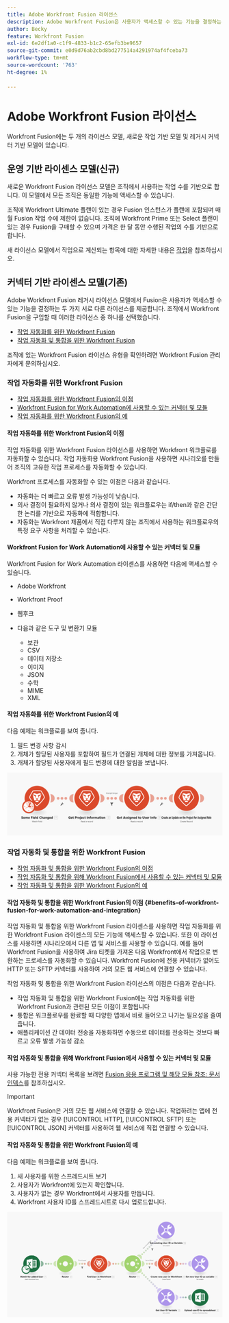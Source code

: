 ```yaml
---
title: Adobe Workfront Fusion 라이선스
description: Adobe Workfront Fusion은 사용자가 액세스할 수 있는 기능을 결정하는 두 가지 서로 다른 라이선스를 제공합니다. 조직에서 Workfront Fusion을 구입할 때 이러한 라이선스 중 하나를 선택했습니다.
author: Becky
feature: Workfront Fusion
exl-id: 6e2df1a0-c1f9-4833-b1c2-65efb3be9657
source-git-commit: e0d9d76ab2cbd8bd277514a4291974af4fceba73
workflow-type: tm+mt
source-wordcount: '763'
ht-degree: 1%

---
```


# Adobe Workfront Fusion 라이선스

Workfront Fusion에는 두 개의 라이선스 모델, 새로운 작업 기반 모델 및 레거시 커넥터 기반 모델이 있습니다.

## 운영 기반 라이센스 모델(신규)

새로운 Workfront Fusion 라이선스 모델은 조직에서 사용하는 작업 수를 기반으로 합니다. 이 모델에서 모든 조직은 동일한 기능에 액세스할 수 있습니다.

조직에 Workfront Ultimate 플랜이 있는 경우 Fusion 인스턴스가 플랜에 포함되며 매월 Fusion 작업 수에 제한이 없습니다. 조직에 Workfront Prime 또는 Select 플랜이 있는 경우 Fusion을 구매할 수 있으며 가격은 한 달 동안 수행된 작업의 수를 기반으로 합니다.

새 라이선스 모델에서 작업으로 계산되는 항목에 대한 자세한 내용은 [작업](/help/workfront-fusion/set-up-and-manage-workfront-fusion/licensing-operations-overview/operations-in-workfront-fusion.md)을 참조하십시오.

## 커넥터 기반 라이센스 모델(기존)

Adobe Workfront Fusion 레거시 라이선스 모델에서 Fusion은 사용자가 액세스할 수 있는 기능을 결정하는 두 가지 서로 다른 라이선스를 제공합니다. 조직에서 Workfront Fusion을 구입할 때 이러한 라이선스 중 하나를 선택했습니다.

* [작업 자동화를 위한 Workfront Fusion](#workfront-fusion-for-work-automation)
* [작업 자동화 및 통합을 위한 Workfront Fusion](#workfront-fusion-for-work-automation-and-integration)

조직에 있는 Workfront Fusion 라이선스 유형을 확인하려면 Workfront Fusion 관리자에게 문의하십시오.

### 작업 자동화를 위한 Workfront Fusion

* [작업 자동화를 위한 Workfront Fusion의 이점](#benefits-of-workfront-fusion-for-work-automation)
* [Workfront Fusion for Work Automation에 사용할 수 있는 커넥터 및 모듈](#connectors-and-modules-available-for-workfront-fusion-for-work-automation)
* [작업 자동화를 위한 Workfront Fusion의 예](#example-of-workfront-fusion-for-work-automation)

#### 작업 자동화를 위한 Workfront Fusion의 이점

작업 자동화를 위한 Workfront Fusion 라이선스를 사용하면 Workfront 워크플로를 자동화할 수 있습니다. 작업 자동화용 Workfront Fusion을 사용하면 시나리오를 만들어 조직의 고유한 작업 프로세스를 자동화할 수 있습니다.

Workfront 프로세스를 자동화할 수 있는 이점은 다음과 같습니다.

* 자동화는 더 빠르고 오류 발생 가능성이 낮습니다.
* 의사 결정이 필요하지 않거나 의사 결정이 있는 워크플로우는 if/then과 같은 간단한 논리를 기반으로 자동화에 적합합니다.
* 자동화는 Workfront 제품에서 직접 다루지 않는 조직에서 사용하는 워크플로우의 특정 요구 사항을 처리할 수 있습니다.

#### Workfront Fusion for Work Automation에 사용할 수 있는 커넥터 및 모듈

Workfront Fusion for Work Automation 라이센스를 사용하면 다음에 액세스할 수 있습니다.

* Adobe Workfront
* Workfront Proof
* 웹후크
* 다음과 같은 도구 및 변환기 모듈

   * 보관
   * CSV
   * 데이터 저장소
   * 이미지
   * JSON
   * 수학
   * MIME
   * XML

#### 작업 자동화를 위한 Workfront Fusion의 예

다음 예제는 워크플로를 보여 줍니다.

1. 필드 변경 사항 감시
1. 개체가 할당된 사용자를 포함하여 필드가 연결된 개체에 대한 정보를 가져옵니다.
1. 개체가 할당된 사용자에게 필드 변경에 대한 알림을 보냅니다.

![자동화 예](assets/fusion-template-example.png)

### 작업 자동화 및 통합을 위한 Workfront Fusion

* [작업 자동화 및 통합을 위한 Workfront Fusion의 이점](#benefits-of-workfront-fusion-for-work-automation-and-integration)
* [작업 자동화 및 통합을 위해 Workfront Fusion에서 사용할 수 있는 커넥터 및 모듈](#connectors-and-modules-available-for-workfront-fusion-for-work-automation-and-integration)
* [작업 자동화 및 통합을 위한 Workfront Fusion의 예](#example-of-workfront-fusion-for-work-automation-and-integration)

#### 작업 자동화 및 통합을 위한 Workfront Fusion의 이점 {#benefits-of-workfront-fusion-for-work-automation-and-integration}

작업 자동화 및 통합을 위한 Workfront Fusion 라이센스를 사용하면 작업 자동화를 위한 Workfront Fusion 라이센스의 모든 기능에 액세스할 수 있습니다. 또한 이 라이선스를 사용하면 시나리오에서 다른 앱 및 서비스를 사용할 수 있습니다. 예를 들어 Workfront Fusion을 사용하여 Jira 티켓을 가져온 다음 Workfront에서 작업으로 변환하는 프로세스를 자동화할 수 있습니다. Workfront Fusion에 전용 커넥터가 없어도 HTTP 또는 SFTP 커넥터를 사용하여 거의 모든 웹 서비스에 연결할 수 있습니다.

작업 자동화 및 통합을 위한 Workfront Fusion 라이선스의 이점은 다음과 같습니다.

* 작업 자동화 및 통합을 위한 Workfront Fusion에는 작업 자동화를 위한 Workfront Fusion과 관련된 모든 이점이 포함됩니다
* 통합은 워크플로우를 완료할 때 다양한 앱에서 바로 들어오고 나가는 필요성을 줄여 줍니다.
* 애플리케이션 간 데이터 전송을 자동화하면 수동으로 데이터를 전송하는 것보다 빠르고 오류 발생 가능성 감소

#### 작업 자동화 및 통합을 위해 Workfront Fusion에서 사용할 수 있는 커넥터 및 모듈

사용 가능한 전용 커넥터 목록을 보려면 [Fusion 응용 프로그램 및 해당 모듈 참조: 문서 인덱스](/help/workfront-fusion/references/apps-and-modules/apps-and-modules-toc.md)를 참조하십시오.

>[!IMPORTANT]
>
>Workfront Fusion은 거의 모든 웹 서비스에 연결할 수 있습니다. 작업하려는 앱에 전용 커넥터가 없는 경우 [!UICONTROL HTTP], [!UICONTROL SFTP] 또는 [!UICONTROL JSON] 커넥터를 사용하여 웹 서비스에 직접 연결할 수 있습니다.

#### 작업 자동화 및 통합을 위한 Workfront Fusion의 예

다음 예제는 워크플로를 보여 줍니다.

1. 새 사용자를 위한 스프레드시트 보기
1. 사용자가 Workfront에 있는지 확인합니다.
1. 사용자가 없는 경우 Workfront에서 사용자를 만듭니다.
1. Workfront 사용자 ID를 스프레드시트로 다시 업로드합니다.

![자동화 시나리오 예](assets/fusion-integration-example.png)
